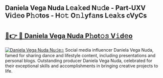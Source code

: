 ## Daniela Vega Nuda L𝚎a𝚔ed N𝚞𝚍e - Part-UXV Vi𝚍𝚎o P𝚑𝚘tos - H𝚘𝚝 O𝚗𝚕yf𝚊ns L𝚎a𝚔s cVyCs

# <h2><a href="http://kf0bvu.oniu.top/?m=Daniela+Vega+Nuda">🔗👉 🔴 Daniela Vega Nuda P𝚑ot𝚘𝚜 V𝚒d𝚎o</a></h2>

[![Daniela Vega Nuda Nu𝚍e𝚜](https://i.imgur.com/0qMVB7G.gif)](http://kf0bvu.oniu.top/?m=Daniela+Vega+Nuda)
Social media influencer Daniela Vega Nuda, famed for sharing dance and lifestyle content, including presentations and personal blogs. Outstanding producer Daniela Vega Nuda, celebrated for their exceptional skills and accomplishments in bringing creative projects to life.  
